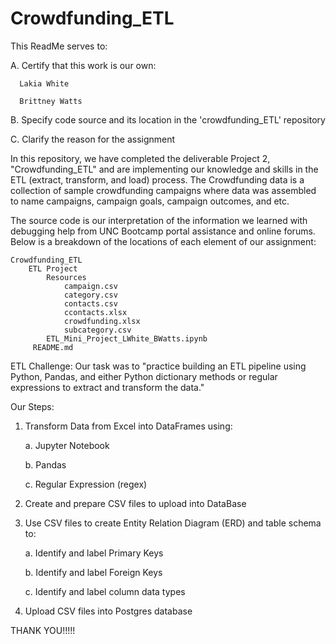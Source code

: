 # Crowdfunding_ETL

This ReadMe serves to:

   A. Certify that this work is our own:
      
      Lakia White
      
      Brittney Watts
      
   B. Specify code source and its location in the 'crowdfunding_ETL' repository
   
   C. Clarify the reason for the assignment

In this repository, we have completed the deliverable Project 2, "Crowdfunding_ETL" and are implementing our knowledge and skills in the ETL (extract, transform, and load) process. The Crowdfunding data is a collection of sample crowdfunding campaigns where data was assembled to name campaigns, campaign goals, campaign outcomes, and etc. 

The source code is our interpretation of the information we learned with debugging help from UNC Bootcamp portal assistance and online forums. Below is a breakdown of the locations of each element of our assignment:

    Crowdfunding_ETL
        ETL Project
            Resources
                campaign.csv
                category.csv
                contacts.csv
                ccontacts.xlsx
                crowdfunding.xlsx
                subcategory.csv
            ETL_Mini_Project_LWhite_BWatts.ipynb
         README.md

ETL Challenge:
   Our task was to "practice building an ETL pipeline using Python, Pandas, and either Python dictionary methods or regular expressions to extract and transform the data."

Our Steps: 

   1. Transform Data from Excel into DataFrames using:
      
      a. Jupyter Notebook
      
      b. Pandas
      
      c. Regular Expression (regex)
      
   2. Create and prepare CSV files to upload into DataBase
      
   3. Use CSV files to create Entity Relation Diagram (ERD) and table schema to:
      
      a. Identify and label Primary Keys
      
      b. Identify and label Foreign Keys
      
      c. Identify and label column data types
            
   4. Upload CSV files into Postgres database
      
THANK YOU!!!!!
